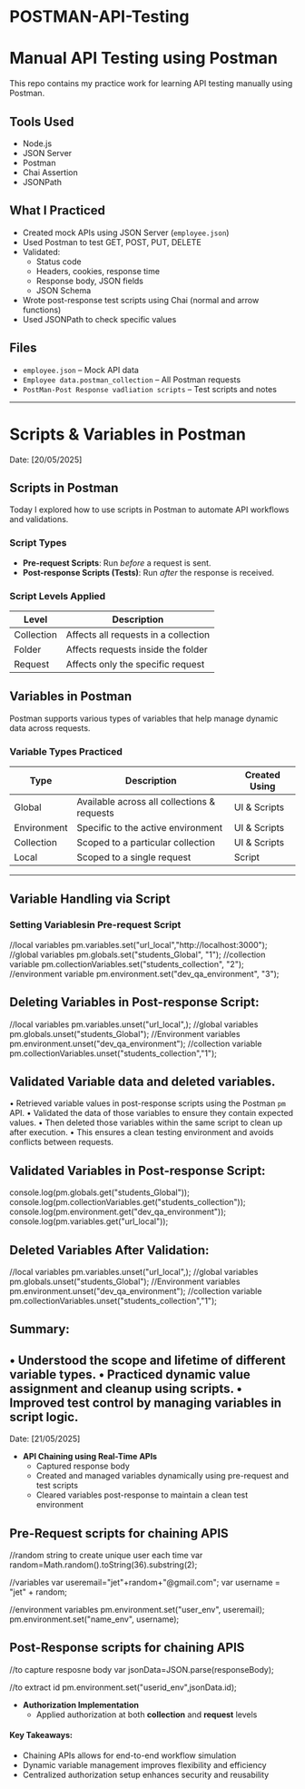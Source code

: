 # POSTMAN-API-Testing

# Manual API Testing using Postman

This repo contains my practice work for learning API testing manually using Postman.

## Tools Used
- Node.js
- JSON Server
- Postman
- Chai Assertion
- JSONPath

## What I Practiced
- Created mock APIs using JSON Server (`employee.json`)
- Used Postman to test GET, POST, PUT, DELETE
- Validated:
  - Status code
  - Headers, cookies, response time
  - Response body, JSON fields
  - JSON Schema
- Wrote post-response test scripts using Chai (normal and arrow functions)
- Used JSONPath to check specific values

## Files
- `employee.json` – Mock API data
- `Employee data.postman_collection` – All Postman requests
- `PostMan-Post Response vadliation scripts` – Test scripts and notes

---

# Scripts & Variables in Postman

Date: [20/05/2025]

## Scripts in Postman

Today I explored how to use scripts in Postman to automate API workflows and validations.

### Script Types
- **Pre-request Scripts**: Run *before* a request is sent.
- **Post-response Scripts (Tests)**: Run *after* the response is received.

### Script Levels Applied
| Level      | Description                            |
|------------|----------------------------------------|
| Collection | Affects all requests in a collection   |
| Folder     | Affects requests inside the folder     |
| Request    | Affects only the specific request      |

## Variables in Postman

Postman supports various types of variables that help manage dynamic data across requests.

### Variable Types Practiced
| Type          | Description                                 | Created Using   |
|---------------|---------------------------------------------|-----------------|
| Global        | Available across all collections & requests | UI & Scripts    |
| Environment   | Specific to the active environment          | UI & Scripts    |
| Collection    | Scoped to a particular collection           | UI & Scripts    |
| Local         | Scoped to a single request                  | Script          |

---

## Variable Handling via Script
###  Setting Variablesin Pre-request Script
//local variables
pm.variables.set("url_local","http://localhost:3000");
//global variables
pm.globals.set("students_Global", "1");
//collection variable
pm.collectionVariables.set("students_collection", "2");
//environment variable
pm.environment.set("dev_qa_environment", "3");

## Deleting Variables in Post-response Script:
//local variables
pm.variables.unset("url_local",);
//global variables
pm.globals.unset("students_Global");
//Environment variables
pm.environment.unset("dev_qa_environment");
//collection variable
pm.collectionVariables.unset("students_collection","1");

## Validated Variable data and deleted variables.
•	Retrieved variable values in post-response scripts using the Postman `pm` API.
•	Validated the data of those variables to ensure they contain expected values.
•	Then deleted those variables within the same script to clean up after execution.
•	This ensures a clean testing environment and avoids conflicts between requests.

 ## Validated Variables in Post-response Script: 
console.log(pm.globals.get("students_Global"));
console.log(pm.collectionVariables.get("students_collection"));
console.log(pm.environment.get("dev_qa_environment"));
console.log(pm.variables.get("url_local"));

## Deleted Variables After Validation:
//local variables
pm.variables.unset("url_local",);
//global variables
pm.globals.unset("students_Global");
//Environment variables
pm.environment.unset("dev_qa_environment");
//collection variable
pm.collectionVariables.unset("students_collection","1");

## Summary:
• Understood the scope and lifetime of different variable types.
• Practiced dynamic value assignment and cleanup using scripts.
• Improved test control by managing variables in script logic.
----------

Date: [21/05/2025]

- **API Chaining using Real-Time APIs**
  - Captured response body
  - Created and managed variables dynamically using pre-request and test scripts
  - Cleared variables post-response to maintain a clean test environment

## Pre-Request scripts for chaining APIS    
//random string to create unique user each time
var random=Math.random().toString(36).substring(2);

//variables
var useremail="jet"+random+"@gmail.com";
var username = "jet" + random;

//environment variables
pm.environment.set("user_env", useremail);
pm.environment.set("name_env", username);

## Post-Response scripts for chaining APIS
//to capture resposne body 
var jsonData=JSON.parse(responseBody);

//to extract id
pm.environment.set("userid_env",jsonData.id);

- **Authorization Implementation**
  - Applied authorization at both **collection** and **request** levels

#### Key Takeaways:
- Chaining APIs allows for end-to-end workflow simulation
- Dynamic variable management improves flexibility and efficiency
- Centralized authorization setup enhances security and reusability







